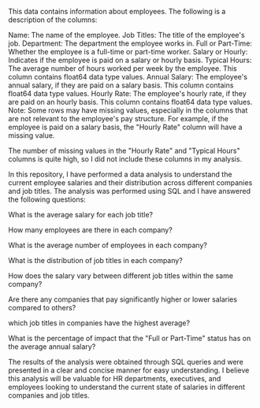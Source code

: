 This data contains information about employees. The following is a description of the columns:

Name: The name of the employee.
Job Titles: The title of the employee's job.
Department: The department the employee works in.
Full or Part-Time: Whether the employee is a full-time or part-time worker.
Salary or Hourly: Indicates if the employee is paid on a salary or hourly basis.
Typical Hours: The average number of hours worked per week by the employee. This column contains float64 data type values.
Annual Salary: The employee's annual salary, if they are paid on a salary basis. This column contains float64 data type values.
Hourly Rate: The employee's hourly rate, if they are paid on an hourly basis. This column contains float64 data type values.
Note: Some rows may have missing values, especially in the columns that are not relevant to the employee's pay structure. For example, if the employee is paid on a salary basis, the "Hourly Rate" column will have a missing value.

The number of missing values in the "Hourly Rate" and "Typical Hours" columns is quite high, so I did not include these columns in my analysis.

In this repository, I have performed a data analysis to understand the current employee salaries and their distribution across different companies and job titles. The analysis was performed using SQL and I have answered the following questions:

What is the average salary for each job title?

How many employees are there in each company?

What is the average number of employees in each company?

What is the distribution of job titles in each company?

How does the salary vary between different job titles within the same company?

Are there any companies that pay significantly higher or lower salaries compared to others?

which job titles in companies have the highest average?

What is the percentage of impact that the "Full or Part-Time" status has on the average annual salary?

The results of the analysis were obtained through SQL queries and were presented in a clear and concise manner for easy understanding. I believe this analysis will be valuable for HR departments, executives, and employees looking to understand the current state of salaries in different companies and job titles.
